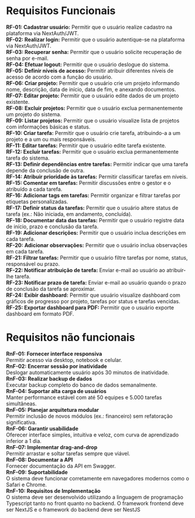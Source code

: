 # Requisitos Funcionais
**RF-01: Cadastrar usuário:** Permitir que o usuário realize cadastro na plataforma via NextAuth/JWT.</br>
**RF-02: Realizar login:** Permitir que o usuário autentique-se na plataforma via NextAuth/JWT.</br>
**RF-03: Recuperar senha:** Permitir que o usuário solicite recuperação de senha por e-mail.</br>
**RF-04: Efetuar logout:** Permitir que o usuário deslogue do sistema.</br>
**RF-05: Definir níveis de acesso:** Permitir atribuir diferentes níveis de acesso de acordo com a função do usuário.</br>
**RF-06: Criar projeto:** Permitir que o usuário crie um projeto informando nome, descrição, data de início, data de fim, e anexando documentos.</br>
**RF-07: Editar projeto:** Permitir que o usuário edite dados de um projeto existente.</br>
**RF-08: Excluir projetos:** Permitir que o usuário exclua permanentemente um projeto do sistema.</br>
**RF-09: Listar projetos:** Permitir que o usuário visualize lista de projetos com informações básicas e status.</br>
**RF-10: Criar tarefa:** Permitir que o usuário crie tarefa, atribuindo-a a um projeto e a um ou mais responsáveis.</br>
**RF-11: Editar tarefas:** Permitir que o usuário edite tarefa existente.</br>
**RF-12: Excluir tarefas:** Permitir que o usuário exclua permanentemente tarefa do sistema.</br>
**RF-13: Definir dependências entre tarefas:** Permitir indicar que uma tarefa depende da conclusão de outra.</br>
**RF-14: Atribuir prioridade às tarefas:** Permitir classificar tarefas em níveis.</br>
**RF-15: Comentar em tarefas:** Permitir discussões entre o gestor e o atribuído a cada tarefa.</br>
**RF-16: Adicionar tags em tarefas:** Permitir organizar e filtrar tarefas por etiquetas personalizadas.</br>
**RF-17: Definir status da tarefas:** Permitir que o usuário altere status de tarefa (ex.: Não iniciada, em andamento, concluída).</br>
**RF-18: Documentar data das tarefas:** Permitir que o usuário registre  data de início, prazo e conclusão da tarefa.</br>
**RF-19: Adicionar descrições:** Permitir que o usuário inclua descrições em cada tarefa.</br>
**RF-20: Adicionar observações:** Permitir que o usuário inclua observações em cada tarefa.</br>
**RF-21: Filtrar tarefas:** Permitir que o usuário filtre tarefas por nome, status, responsável ou prazo.</br>
**RF-22: Notificar atribuição de tarefa:** Enviar e-mail ao usuário ao atribuir-lhe tarefa.</br>
**RF-23: Notificar prazo de tarefa:** Enviar e-mail ao usuário quando o prazo de conclusão da tarefa se aproximar.</br>
**RF-24: Exibir dashboard:**  Permitir que usuário visualize dashboard com gráficos de progresso por projeto, tarefas por status e tarefas vencidas.</br>
**RF-25: Exportar dashboard para PDF:** Permitir que o usuário exporte dashboard em formato PDF.</br>


# Requisitos não funcionais
**RnF-01: Fornecer interface responsiva**</br>
    Permitir acesso via desktop, notebook e celular.</br>
**RnF-02: Encerrar sessão por inatividade**</br>
    Deslogar automaticamente usuário após 30 minutos de inatividade.</br>
**RnF-03: Realizar backup de dados**</br>
    Executar backup completo do banco de dados semanalmente.</br>
**RnF-04: Suportar alta carga de usuários**</br>
    Manter performance estável com até 50 equipes e 5.000 tarefas simultâneas.</br>
**RnF-05: Planejar arquitetura modular**</br>
    Permitir inclusão de novos módulos (ex.: financeiro) sem refatoração significativa.</br>
**RnF-06: Garantir usabilidade**</br>
    Oferecer interface simples, intuitiva e veloz, com curva de aprendizado inferior a 1 dia.</br>
**RnF-07: Implementar drag-and-drop**</br>
    Permitir arrastar e soltar tarefas sempre que viável.</br>
**RnF-08: Documentar a API**</br>
    Fornecer documentação da API em Swagger.</br>
**RnF-09: Suportabilidade**</br>
O sistema deve funcionar corretamente em navegadores modernos como o Safari e Chrome.</br>
**RnF-10: Requisitos de Implementação**</br>
O sistema deve ser desenvolvido utilizando a linguagem de programação Typescript tanto no front quanto no backend. O framework frontend deve ser NextJS e o framework do backend deve ser NestJS



